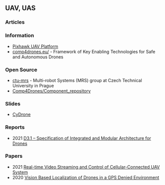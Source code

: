 ## UAV, UAS

### Articles


### Information
- [Pixhawk UAV Platform](https://roboticsknowledgebase.com/wiki/common-platforms/pixhawk/)
- [comp4drones.eu/](https://www.comp4drones.eu/) - Framework of Key Enabling Technologies for Safe and Autonomous Drones


### Open Source
- [ctu-mrs](https://github.com/ctu-mrs) - Multi-robot Systems (MRS) group at Czech Technical University in Prague
- [Comp4Drones/Component_repository](https://github.com/Comp4Drones/Component_repository) 


### Slides
- [CyDrone](https://sdmay20-47.sd.ece.iastate.edu/docs/SDFinalPres.pdf)


### Reports
- 2021 [D3.1 – Specification of Integrated and Modular Architecture for Drones](https://www.comp4drones.eu/wp-content/uploads/2021/02/C4D_D3.1_Specification-of-Integrated-and-Modular-Architecture-for-Drones_v1.5.pdf)


### Papers
- 2021 [Real-time Video Streaming and Control of Cellular-Connected UAV System](https://arxiv.org/pdf/2101.10736.pdf)
- 2020 [Vision Based Localization of Drones in a GPS Denied Environment](https://vtechworks.lib.vt.edu/bitstream/handle/10919/99887/Chadha_A_T_2020.pdf?sequence=1&isAllowed=y)




